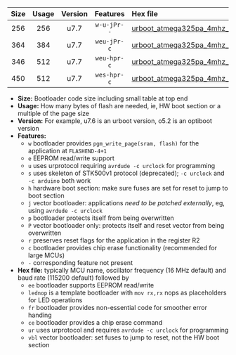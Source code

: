 |Size|Usage|Version|Features|Hex file|
|:-:|:-:|:-:|:-:|:--|
|256|256|u7.7|`w-u-jPr--`|[urboot_atmega325pa_4mhz_500000bps_lednop_ur_vbl.hex](https://raw.githubusercontent.com/stefanrueger/urboot.hex/main/mcus/atmega325pa/fcpu_4mhz/500000_bps/urboot_atmega325pa_4mhz_500000bps_lednop_ur_vbl.hex)|
|364|384|u7.7|`weu-jPr-c`|[urboot_atmega325pa_4mhz_500000bps_ee_lednop_fr_ce_ur_vbl.hex](https://raw.githubusercontent.com/stefanrueger/urboot.hex/main/mcus/atmega325pa/fcpu_4mhz/500000_bps/urboot_atmega325pa_4mhz_500000bps_ee_lednop_fr_ce_ur_vbl.hex)|
|346|512|u7.7|`weu-hpr-c`|[urboot_atmega325pa_4mhz_500000bps_ee_lednop_fr_ce_ur.hex](https://raw.githubusercontent.com/stefanrueger/urboot.hex/main/mcus/atmega325pa/fcpu_4mhz/500000_bps/urboot_atmega325pa_4mhz_500000bps_ee_lednop_fr_ce_ur.hex)|
|450|512|u7.7|`wes-hpr-c`|[urboot_atmega325pa_4mhz_500000bps_ee_lednop_fr_ce.hex](https://raw.githubusercontent.com/stefanrueger/urboot.hex/main/mcus/atmega325pa/fcpu_4mhz/500000_bps/urboot_atmega325pa_4mhz_500000bps_ee_lednop_fr_ce.hex)|

- **Size:** Bootloader code size including small table at top end
- **Usage:** How many bytes of flash are needed, ie, HW boot section or a multiple of the page size
- **Version:** For example, u7.6 is an urboot version, o5.2 is an optiboot version
- **Features:**
  + `w` bootloader provides `pgm_write_page(sram, flash)` for the application at `FLASHEND-4+1`
  + `e` EEPROM read/write support
  + `u` uses urprotocol requiring `avrdude -c urclock` for programming
  + `s` uses skeleton of STK500v1 protocol (deprecated); `-c urclock` and `-c arduino` both work
  + `h` hardware boot section: make sure fuses are set for reset to jump to boot section
  + `j` vector bootloader: applications *need to be patched externally*, eg, using `avrdude -c urclock`
  + `p` bootloader protects itself from being overwritten
  + `P` vector bootloader only: protects itself and reset vector from being overwritten
  + `r` preserves reset flags for the application in the register R2
  + `c` bootloader provides chip erase functionality (recommended for large MCUs)
  + `-` corresponding feature not present
- **Hex file:** typically MCU name, oscillator frequency (16 MHz default) and baud rate (115200 default) followed by
  + `ee` bootloader supports EEPROM read/write
  + `lednop` is a template bootloader with `mov rx,rx` nops as placeholders for LED operations
  + `fr` bootloader provides non-essential code for smoother error handing
  + `ce` bootloader provides a chip erase command
  + `ur` uses urprotocol and requires `avrdude -c urclock` for programming
  + `vbl` vector bootloader: set fuses to jump to reset, not the HW boot section
